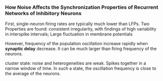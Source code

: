 ### How Noise Affects the Synchronization Properties of Recurrent Networks of Inhibitory Neurons

First, single-neuron firing rates are typically much lower than LFPs. Two Properties are found: consistent irregularity, with findings of high variability in interspike intervals; Large fluctuation in membrane potentials

However, frequency of the population oscillation increase rapidly when **synaptic delay** decrease. It can be much larger than firing frequency of the neurons.

cluster state: noise and heterogeneities are weak. Spikes together in a narrow window of time. In such a state, the oscillation frequency is close to the average of the neurons. 

